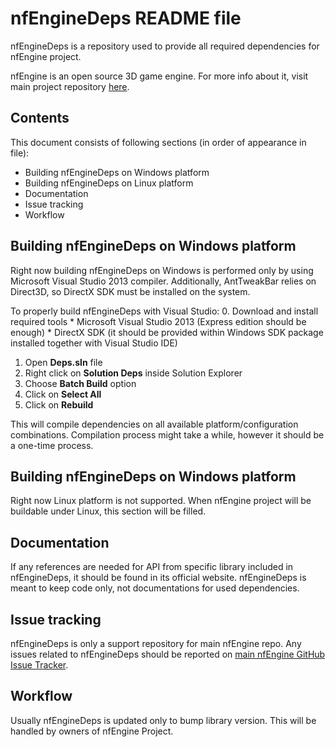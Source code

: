 nfEngineDeps README file
===============

nfEngineDeps is a repository used to provide all required dependencies for nfEngine project. 

nfEngine is an open source 3D game engine. For more info about it, visit main project repository [here](http://www.github.com/nfprojects/nfengine).

Contents
--------

This document consists of following sections (in order of appearance in file):

- Building nfEngineDeps on Windows platform
- Building nfEngineDeps on Linux platform
- Documentation
- Issue tracking
- Workflow

Building nfEngineDeps on Windows platform
-----------------------------------------

Right now building nfEngineDeps on Windows is performed only by using Microsoft Visual Studio 2013 compiler. Additionally, AntTweakBar relies on Direct3D, so DirectX SDK must be installed on the system. 

To properly build nfEngineDeps with Visual Studio:
0. Download and install required tools
    * Microsoft Visual Studio 2013 (Express edition should be enough)
    * DirectX SDK (it should be provided within Windows SDK package installed together with Visual Studio IDE)
1. Open **Deps.sln** file
2. Right click on **Solution Deps** inside Solution Explorer
3. Choose **Batch Build** option
4. Click on **Select All**
5. Click on **Rebuild**

This will compile dependencies on all available platform/configuration combinations. Compilation process might take a while, however it should be a one-time process.

Building nfEngineDeps on Windows platform
-----------------------------------------

Right now Linux platform is not supported. When nfEngine project will be buildable under Linux, this section will be filled.

Documentation
-------------

If any references are needed for API from specific library included in nfEngineDeps, it should be found in its official website. nfEngineDeps is meant to keep code only, not documentations for used dependencies.

Issue tracking
--------------

nfEngineDeps is only a support repository for main nfEngine repo. Any issues related to nfEngineDeps should be reported on [main nfEngine GitHub Issue Tracker](https://github.com/nfprojects/nfengine/issues).

Workflow
--------

Usually nfEngineDeps is updated only to bump library version. This will be handled by owners of nfEngine Project.
